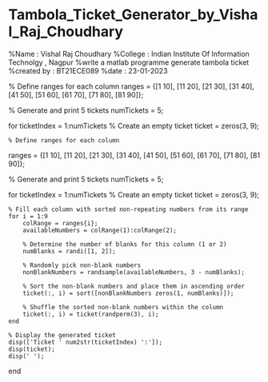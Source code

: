 # Tambola_Ticket_Generator_by_Vishal_Raj_Choudhary
%Name : Vishal Raj Choudhary
%College : Indian Institute Of Information Technolgy , Nagpur
%write a matlab programme generate tambola ticket
%created by : BT21ECE089
%date  : 23-01-2023

% Define ranges for each column
ranges = {[1 10], [11 20], [21 30], [31 40], [41 50], [51 60], [61 70], [71 80], [81 90]};

% Generate and print 5 tickets
numTickets = 5;

for ticketIndex = 1:numTickets
    % Create an empty ticket
    ticket = zeros(3, 9);

    % Define ranges for each column
ranges = {[1 10], [11 20], [21 30], [31 40], [41 50], [51 60], [61 70], [71 80], [81 90]};

% Generate and print 5 tickets
numTickets = 5;

for ticketIndex = 1:numTickets
    % Create an empty ticket
    ticket = zeros(3, 9);

    % Fill each column with sorted non-repeating numbers from its range
    for i = 1:9
        colRange = ranges{i};
        availableNumbers = colRange(1):colRange(2);

        % Determine the number of blanks for this column (1 or 2)
        numBlanks = randi([1, 2]);

        % Randomly pick non-blank numbers
        nonBlankNumbers = randsample(availableNumbers, 3 - numBlanks);
        
        % Sort the non-blank numbers and place them in ascending order
        ticket(:, i) = sort([nonBlankNumbers zeros(1, numBlanks)]);

        % Shuffle the sorted non-blank numbers within the column
        ticket(:, i) = ticket(randperm(3), i);
    end

    % Display the generated ticket
    disp(['Ticket ' num2str(ticketIndex) ':']);
    disp(ticket);
    disp(' ');
end
